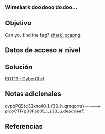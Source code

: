 ### Wireshark doo dooo do doo...
## Objetivo
Can you find the flag? [shark1.pcapng](https://mercury.picoctf.net/static/0505a462ac9beb7412596855df280f6b/shark1.pcapng).
## Datos de acceso al nivel
## Solución
[ROT13 - CyberChef](https://cyberchef.org/#recipe=ROT13(true,true,false,13))

## Notas adicionales
cvpbPGS{c33xno00_1_f33_h_qrnqorrs} -----> picoCTF{p33kab00_1_s33_u_deadbeef}
## Referencias